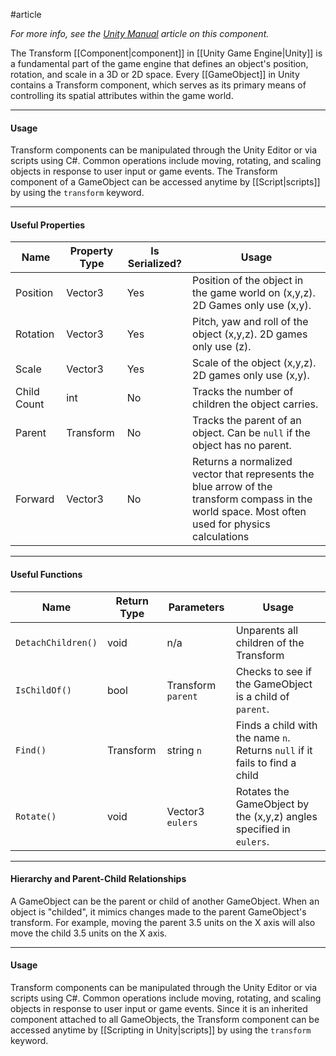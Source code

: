#article

 *For more info, see the [Unity Manual](https://docs.unity3d.com/ScriptReference/Transform.html) article on this component.*

The Transform [[Component|component]] in [[Unity Game Engine|Unity]] is a fundamental part of the game engine that defines an object's position, rotation, and scale in a 3D or 2D space. Every [[GameObject]] in Unity contains a Transform component, which serves as its primary means of controlling its spatial attributes within the game world.

----
#### Usage

Transform components can be manipulated through the Unity Editor or via scripts using C#. Common operations include moving, rotating, and scaling objects in response to user input or game events. The Transform component of a GameObject can be accessed anytime by [[Script|scripts]] by using the ``transform`` keyword.

----
#### Useful Properties

| **Name**    | **Property Type** | **Is Serialized?** | **Usage**                                                                                                                                        |
| ----------- | ----------------- | ------------------ | ------------------------------------------------------------------------------------------------------------------------------------------------ |
| Position    | Vector3           | Yes                | Position of the object in the game world on (x,y,z). 2D Games only use (x,y).                                                                    |
| Rotation    | Vector3           | Yes                | Pitch, yaw and roll of the object (x,y,z). 2D games only use (z).                                                                                |
| Scale       | Vector3           | Yes                | Scale of the object (x,y,z). 2D games only use (x,y).                                                                                            |
| Child Count | int               | No                 | Tracks the number of children the object carries.                                                                                                |
| Parent      | Transform         | No                 | Tracks the parent of an object. Can be `null` if the object has no parent.                                                                       |
| Forward     | Vector3           | No                 | Returns a normalized vector that represents the blue arrow of the transform compass in the world space. Most often used for physics calculations |

----
#### Useful Functions

| **Name**           | Return Type | Parameters         | **Usage**                                                                   |
| ------------------ | ----------- | ------------------ | --------------------------------------------------------------------------- |
| `DetachChildren()` | void        | n/a                | Unparents all children of the Transform                                     |
| `IsChildOf()`      | bool        | Transform `parent` | Checks to see if the GameObject is a child of `parent`.                     |
| `Find()`           | Transform   | string `n`         | Finds a child with the name `n`. Returns `null` if it fails to find a child |
| `Rotate()`         | void        | Vector3 `eulers`   | Rotates the GameObject by the (x,y,z) angles specified in `eulers`.         |

----
#### Hierarchy and Parent-Child Relationships

A GameObject can be the parent or child of another GameObject. When an object is "childed", it mimics changes made to the parent GameObject's transform. For example, moving the parent 3.5 units on the X axis will also move the child 3.5 units on the X axis.

----
#### Usage

Transform components can be manipulated through the Unity Editor or via scripts using C#. Common operations include moving, rotating, and scaling objects in response to user input or game events. Since it is an inherited component attached to all GameObjects, the Transform component can be accessed anytime by [[Scripting in Unity|scripts]] by using the ``transform`` keyword.